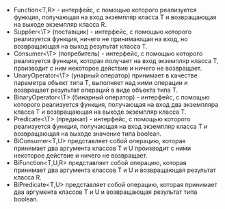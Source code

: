 - Function<T,R> - интерфейс, с помощью которого реализуется функция, получающая на вход экземпляр класса T и возвращающая на выходе экземпляр класса R.
- Supplier<\T> (поставщик) - интерфейс, с помощью которого реализуется функция, ничего не принимающая на вход, но возвращающая на выход результат класса T.
- Consumer<\T> (потребитель) - интерфейс, с помощью которого реализуется функция, которая получает на вход экземпляр класса T, производит с ним некоторое действие и ничего не возвращает.
- UnaryOperator<\T> (унарный оператор) принимает в качестве параметра объект типа T, выполняет над ними операции и возвращает результат операций в виде объекта типа T.
- BinaryOperator<\T> (бинарный оператор) - интерфейс, с помощью которого реализуется функция, получающая на вход два экземпляра класса T и возвращающая на выходе экземпляр класса T.
- Predicate<\T> (предикат) - интерфейс, с помощью которого реализуется функция, получающая на вход экземпляр класса T и возвращающая на выходе значение типа boolean.
- BiConsumer<T,U> представляет собой операцию, которая принимает два аргумента классов T и U производит с ними некоторое действие и ничего не возвращает.
- BiFunction<T,U,R> представляет собой операцию, которая принимает два аргумента классов T и U и возвращающая результат класса R.
- BiPredicate<T,U> представляет собой операцию, которая принимает два аргумента классов T и U и возвращающая результат типа boolean.